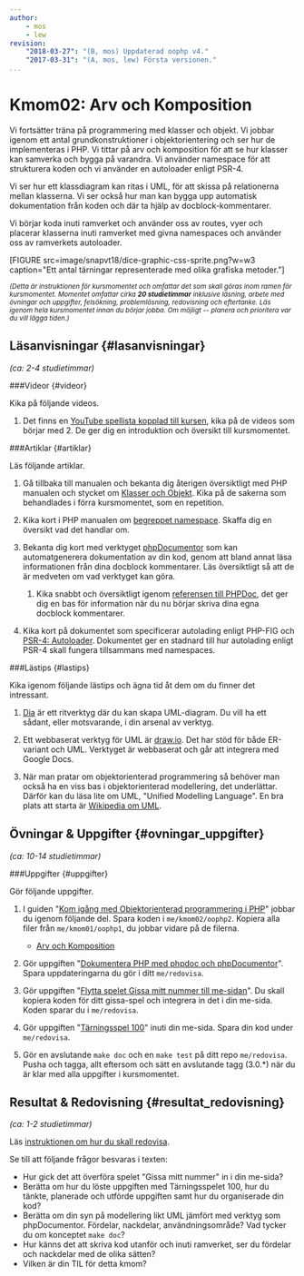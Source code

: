 ```yaml
---
author:
    - mos
    - lew
revision:
    "2018-03-27": "(B, mos) Uppdaterad oophp v4."
    "2017-03-31": "(A, mos, lew) Första versionen."
...
```

Kmom02: Arv och Komposition
==================================

Vi fortsätter träna på programmering med klasser och objekt. Vi jobbar igenom ett antal grundkonstruktioner i objektorientering och ser hur de implementeras i PHP. Vi tittar på arv och komposition för att se hur klasser kan samverka och bygga på varandra. Vi använder namespace för att strukturera koden och vi använder en autoloader enligt PSR-4. 

Vi ser hur ett klassdiagram kan ritas i UML, för att skissa på relationerna mellan klasserna. Vi ser också hur man kan bygga upp automatisk dokumentation från koden och där ta hjälp av docblock-kommentarer.

Vi börjar koda inuti ramverket och använder oss av routes, vyer och placerar klasserna inuti ramverket med givna namespaces och använder oss av ramverkets autoloader.

[FIGURE src=image/snapvt18/dice-graphic-css-sprite.png?w=w3 caption="Ett antal tärningar representerade med olika grafiska metoder."]

<small><i>(Detta är instruktionen för kursmomentet och omfattar det som skall göras inom ramen för kursmomentet. Momentet omfattar cirka **20 studietimmar** inklusive läsning, arbete med övningar och uppgifter, felsökning, problemlösning, redovisning och eftertanke. Läs igenom hela kursmomentet innan du börjar jobba. Om möjligt -- planera och prioritera var du vill lägga tiden.)</i></small>


<!--st op-->



Läsanvisningar  {#lasanvisningar}
---------------------------------

*(ca: 2-4 studietimmar)*



###Videor {#videor}

Kika på följande videos.

1. Det finns en [YouTube spellista kopplad till kursen](https://www.youtube.com/playlist?list=PLKtP9l5q3ce_jh6fAj1iwiJSj70DXA2Vn), kika på de videos som börjar med 2. De ger dig en introduktion och översikt till kursmomentet.



###Artiklar {#artiklar}

Läs följande artiklar.

1. Gå tillbaka till manualen och bekanta dig återigen översiktligt med PHP manualen och stycket om [Klasser och Objekt](http://php.net/manual/en/oop5.intro.php). Kika på de sakerna som behandlades i förra kursmomentet, som en repetition.

1. Kika kort i PHP manualen om [begreppet namespace](http://php.net/manual/en/language.namespaces.php). Skaffa dig en översikt vad det handlar om.

1. Bekanta dig kort med verktyget [phpDocumentor](https://www.phpdoc.org/) som kan automatgenerera dokumentation av din kod, genom att bland annat läsa informationen från dina docblock kommentarer. Läs översiktligt så att de är medveten om vad verktyget kan göra.

    1. Kika snabbt och översiktligt igenom [referensen till PHPDoc](https://docs.phpdoc.org/references/phpdoc/), det ger dig en bas för information när du nu börjar skriva dina egna docblock kommentarer.

1. Kika kort på dokumentet som specificerar autolading enligt PHP-FIG och [PSR-4: Autoloader](https://www.php-fig.org/psr/psr-4/). Dokumentet ger en stadnard till hur autolading enligt PSR-4 skall fungera tillsammans med namespaces.



###Lästips {#lastips}

Kika igenom följande lästips och ägna tid åt dem om du finner det intressant.

1. [Dia](https://wiki.gnome.org/Apps/Dia/) är ett ritverktyg där du kan skapa UML-diagram. Du vill ha ett sådant, eller motsvarande, i din arsenal av verktyg.

1. Ett webbaserat verktyg för UML är [draw.io](draw.io). Det har stöd för både ER-variant och UML. Verktyget är webbaserat och går att integrera med Google Docs.

1. När man pratar om objektorienterad programmering så behöver man också ha en viss bas i objektorienterad modellering, det underlättar. Därför kan du läsa lite om UML, "Unified Modelling Language". En bra plats att starta är [Wikipedia om UML](http://en.wikipedia.org/wiki/Unified_Modeling_Language).



Övningar & Uppgifter  {#ovningar_uppgifter}
-------------------------------------------

*(ca: 10-14 studietimmar)*


###Uppgifter {#uppgifter}

Gör följande uppgifter.

1. I guiden "[Kom igång med Objektorienterad programmering i PHP](guide/kom-igang-med-objektorienterad-programmering-i-php)" jobbar du igenom följande del. Spara koden i `me/kmom02/oophp2`. Kopiera alla filer från `me/kmom01/oophp1`, du jobbar vidare på de filerna.
    * [Arv och Komposition](guide/kom-igang-med-objektorienterad-programmering-i-php/arv-och-komposition)

1. Gör uppgiften "[Dokumentera PHP med phpdoc och phpDocumentor](uppgift/dokumentera-php-med-phpdoc-och-phpdocumentor)". Spara uppdateringarna du gör i ditt `me/redovisa`.

1. Gör uppgiften "[Flytta spelet Gissa mitt nummer till me-sidan](uppgift/flytta-spelet-gissa-mitt-nummer-till-me-sidan)". Du skall kopiera koden för ditt gissa-spel och integrera in det i din me-sida. Koden sparar du i `me/redovisa`. 

1. Gör uppgiften "[Tärningsspel 100](uppgift/tarningsspel-100)" inuti din me-sida. Spara din kod under `me/redovisa`.

1. Gör en avslutande `make doc` och en `make test` på ditt repo `me/redovisa`. Pusha och tagga, allt eftersom och sätt en avslutande tagg (3.0.\*) när du är klar med alla uppgifter i kursmomentet.



<!--
Rita klass och sekvensdiagram? Som en del i uppgiften?

Yatsy?
21, blackjack
Kasta gris (100)
-->



Resultat & Redovisning  {#resultat_redovisning}
-----------------------------------------------

*(ca: 1-2 studietimmar)*

Läs [instruktionen om hur du skall redovisa](./../redovisa).

Se till att följande frågor besvaras i texten:

* Hur gick det att överföra spelet "Gissa mitt nummer" in i din me-sida?
* Berätta om hur du löste uppgiften med Tärningsspelet 100, hur du tänkte, planerade och utförde uppgiften samt hur du organiserade din kod?
* Berätta om din syn på modellering likt UML jämfört med verktyg som phpDocumentor. Fördelar, nackdelar, användningsområde? Vad tycker du om konceptet `make doc`?
* Hur känns det att skriva kod utanför och inuti ramverket, ser du fördelar och nackdelar med de olika sätten?
* Vilken är din TIL för detta kmom?
